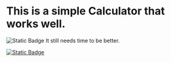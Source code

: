 # This is a simple Calculator that works well.
![Static Badge](https://img.shields.io/badge/In%20progress-yellow)
It still needs time to be better.

[![Static Badge](https://img.shields.io/badge/Follow-Me?style=for-the-badget&logo=github&label=Github&labelColor=black&link=https%3A%2F%2Fgithub.com%2Fmahan-07)
](https://github.com/mahan-07)